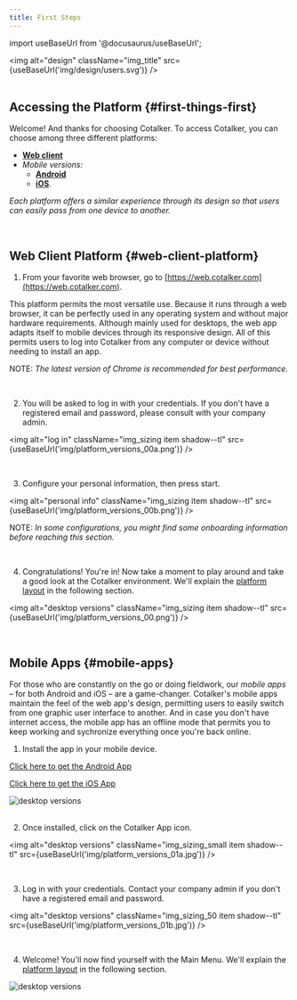 ```yaml
---
title: First Steps
---
```

import useBaseUrl from '@docusaurus/useBaseUrl'; 

<img alt="design" className="img_title" src={useBaseUrl('img/design/users.svg')} />
<br/>
<br/>

## Accessing the Platform {#first-things-first}
Welcome! And thanks for choosing Cotalker. To access Cotalker, you can choose among three different platforms:

<div className="alert alert--primary">

- [**Web client**](#web-client-platform) 
- _Mobile versions:_
  - [**Android**](#mobile-apps)
  - [**iOS**](#cotalker-ios-app). 
  
_Each platform offers a similar experience through its design so that users can easily pass from one device to another._

</div>
<br/>

## Web Client Platform {#web-client-platform}

<div className="alert alert--secondary">

1. From your favorite web browser, go to [https://web.cotalker.com](https://web.cotalker.com).

  This platform permits the most versatile use. Because it runs through a web browser, it can be perfectly used in any operating system and without major hardware requirements. Although mainly used for desktops, the web app adapts itself to mobile devices through its responsive design. All of this permits users to log into Cotalker from any computer or device without needing to install an app.
  
  NOTE: *The latest version of Chrome is recommended for best performance.*

</div>
<br/>

<div className="alert alert--secondary">

2. You will be asked to log in with your credentials. If you don't have a registered email and password, please consult with your company admin.

  <img alt="log in" className="img_sizing item shadow--tl" src={useBaseUrl('img/platform_versions_00a.png')} />
  <br/>

</div>
<br/>

<div className="alert alert--secondary">

3. Configure your personal information, then press <span className="badge badge--info">start</span>.

  <img alt="personal info" className="img_sizing item shadow--tl" src={useBaseUrl('img/platform_versions_00b.png')} />
  <br/>

  NOTE: _In some configurations, you might find some onboarding information before reaching this section._

</div>
<br/>

<div className="alert alert--secondary">

4. Congratulations! You're in! Now take a moment to play around and take a good look at the Cotalker environment. We'll explain the [platform layout](/docs/documentation/client/platforms) in the following section.

<img alt="desktop versions" className="img_sizing item shadow--tl" src={useBaseUrl('img/platform_versions_00.png')} />
<br/>

</div>
<br/>

## Mobile Apps {#mobile-apps}

For those who are constantly on the go or doing fieldwork, our _mobile apps_ – for both Android and iOS – are a game-changer. Cotalker's mobile apps maintain the feel of the web app's design, permitting users to easily switch from one graphic user interface to another. And in case you don't have internet access, the mobile app has an offline mode that permits you to keep working and sychronize everything once you're back online.

<div className="alert alert--secondary">

<div className="container">
<div className="row">

<div className="col col--6">

1. Install the app in your mobile device.

  [Click here to get the Android App](https://play.google.com/store/apps/details?id=com.cotalker.universal)
  
  [Click here to get the iOS App](https://apps.apple.com/cl/app/cotalker/id1525633301)

</div>

<div className="col col--6">
  <img alt="desktop versions" className="img_sizing_50 item shadow--tl" src={useBaseUrl('img/platform_versions_01.jpg')} />
  <br/>

</div>

</div>
</div>

</div>
<br/>

<div className="alert alert--secondary">

2. Once installed, click on the Cotalker App icon.

  <img alt="desktop versions" className="img_sizing_small item shadow--tl" src={useBaseUrl('img/platform_versions_01a.jpg')} />
  <br/>

</div>
<br/>

<div className="alert alert--secondary">

<div className="container">
<div className="row">

<div className="col col--6">

3. Log in with your credentials. Contact your company admin if you don't have a registered email and password.

</div>

<div className="col col--6">

  <img alt="desktop versions" className="img_sizing_50 item shadow--tl" src={useBaseUrl('img/platform_versions_01b.jpg')} />
<br/>
</div>

</div>
</div>
</div>
<br/>

<div className="alert alert--secondary">
<div className="container">
<div className="row">

<div className="col col--6">

4. Welcome! You'll now find yourself with the Main Menu. We'll explain the [platform layout](/docs/documentation/client/platforms) in the following section.

</div>

<div className="col col--6">
  <img alt="desktop versions" className="img_sizing_50 item shadow--tl" src={useBaseUrl('img/platform_versions_02.jpg')} />
  <br/>
</div>

</div>
</div>
</div>
<br/>

